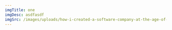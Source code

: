 ```yaml
---
imgTitle: one
imgDesc: asdfasdf
imgSrc: /images/uploads/how-i-created-a-software-company-at-the-age-of-24.png
---
```

